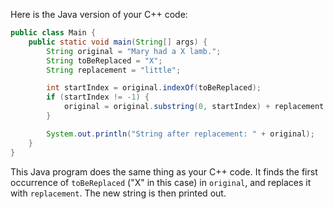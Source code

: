Here is the Java version of your C++ code:

```java
public class Main {
    public static void main(String[] args) {
        String original = "Mary had a X lamb.";
        String toBeReplaced = "X";
        String replacement = "little";

        int startIndex = original.indexOf(toBeReplaced);
        if (startIndex != -1) {
            original = original.substring(0, startIndex) + replacement + original.substring(startIndex + toBeReplaced.length());
        }

        System.out.println("String after replacement: " + original);
    }
}
```

This Java program does the same thing as your C++ code. It finds the first occurrence of `toBeReplaced` ("X" in this case) in `original`, and replaces it with `replacement`. The new string is then printed out.
